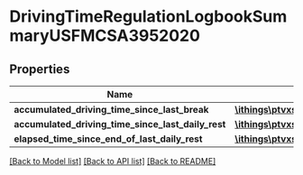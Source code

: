 # DrivingTimeRegulationLogbookSummaryUSFMCSA3952020

## Properties
Name | Type | Description | Notes
------------ | ------------- | ------------- | -------------
**accumulated_driving_time_since_last_break** | [**\ithings\ptvxserver\model\Duration**](Duration.md) |  | [optional] 
**accumulated_driving_time_since_last_daily_rest** | [**\ithings\ptvxserver\model\Duration**](Duration.md) |  | [optional] 
**elapsed_time_since_end_of_last_daily_rest** | [**\ithings\ptvxserver\model\Duration**](Duration.md) |  | [optional] 

[[Back to Model list]](../../README.md#documentation-for-models) [[Back to API list]](../../README.md#documentation-for-api-endpoints) [[Back to README]](../../README.md)

